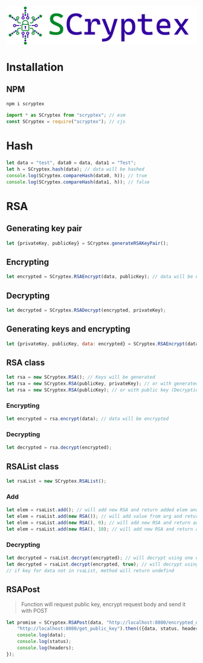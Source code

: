 ![SCryptex docs](./SCryptex.png)
# Installation
## NPM
```
npm i scryptex
```
```javascript
import * as SCryptex from "scryptex"; // esm
const SCryptex = require("scryptex"); // cjs
```
# Hash
```javascript
let data = "test", data0 = data, data1 = "Test";
let h = SCryptex.hash(data); // data will be hashed
console.log(SCryptex.compareHash(data0, h)); // true
console.log(SCryptex.compareHash(data1, h)); // false
```
# RSA
## Generating key pair
```javascript
let {privateKey, publicKey} = SCryptex.generateRSAKeyPair();
```
## Encrypting
```javascript
let encrypted = SCryptex.RSAEncrypt(data, publicKey); // data will be encrypted
```
## Decrypting
```javascript
let decrypted = SCryptex.RSADecrypt(encrypted, privateKey);
```
## Generating keys and encrypting
```javascript
let {privateKey, publicKey, data: encrypted} = SCryptex.RSAEncrypt(data); // data will be encrypted
```
## RSA class
```javascript
let rsa = new SCryptex.RSA(); // Keys will be generated
let rsa = new SCryptex.RSA(publicKey, privateKey); // or with generated keys
let rsa = new SCryptex.RSA(publicKey); // or with public key (Decryption is not available)
```
### Encrypting
```javascript
let encrypted = rsa.encrypt(data); // data will be encrypted
```
### Decrypting
```javascript
let decrypted = rsa.decrypt(encrypted);
```
## RSAList class
```javascript
let rsaList = new SCryptex.RSAList();
```
### Add
```javascript
let elem = rsaList.add(); // will add new RSA and return added elem and remove it after 2 hours
let elem = rsaList.add(new RSA()); // will add value from arg and return added elem and remove it after 2 hours
let elem = rsaList.add(new RSA(), 0); // will add new RSA and return added elem without removing after delay
let elem = rsaList.add(new RSA(), 10); // will add new RSA and return added elem and remove it after 10 ms
```
### Decrypting
```javascript
let decrypted = rsaList.decrypt(encrypted); // will decrypt using one of private keys
let decrypted = rsaList.decrypt(encrypted, true); // will decrypt using one of private keys and remove this key
// if key for data not in rsaList, method will return undefind
```
## RSAPost
> Function will request public key, encrypt request body and send it with POST
```javascript
let promise = SCryptex.RSAPost(data, "http://localhost:8080/encrypted_data_handler",
    "http://localhost:8080/get_public_key").then(({data, status, headers, response}) => {
    console.log(data);
    console.log(status);
    console.log(headers);
});
```